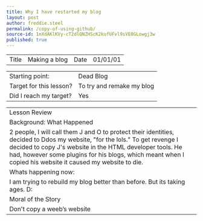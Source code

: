 ```yaml
---
title: Why I have restarted my blog
layout: post
author: freddie.steel
permalink: /copy-of-using-github/
source-id: 1nXdAKlKVy-cT2dlQNZHScK2kufUFvl9sVE0GLowgj3w
published: true
---
```

<table>
  <tr>
    <td>Title</td>
    <td>Making a blog</td>
    <td>Date</td>
    <td>01/01/01</td>
  </tr>
</table>


<table>
  <tr>
    <td>Starting point:</td>
    <td>Dead Blog</td>
  </tr>
  <tr>
    <td>Target for this lesson?</td>
    <td>To try and remake my blog</td>
  </tr>
  <tr>
    <td>Did I reach my target? 
</td>
    <td> Yes</td>
  </tr>
</table>


<table>
  <tr>
    <td>Lesson Review</td>
  </tr>
  <tr>
    <td>Background: What Happened</td>
  </tr>
  <tr>
    <td>2 people, I will call them J and O to protect their identities, decided to Ddos my website, "for the lols."  To get revenge I decided to copy J's website in the HTML developer tools.  He had, however some plugins for his blogs, which meant when I copied his website it caused my website to die. </td>
  </tr>
  <tr>
    <td>Whats happening now:</td>
  </tr>
  <tr>
    <td>I am trying to rebuild my blog better than before.  But its taking ages. D:</td>
  </tr>
  <tr>
    <td>Moral of the Story</td>
  </tr>
  <tr>
    <td>Don't copy a weeb’s website</td>
  </tr>
</table>


